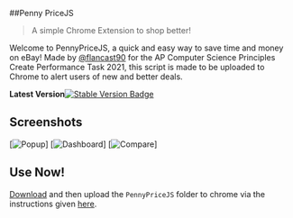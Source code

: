 ##Penny PriceJS

>A simple Chrome Extension to shop better!

Welcome to PennyPriceJS, a quick and easy way to save time and money on eBay! Made by <a href="https://github.com/flancast90">@flancast90</a> for the AP Computer Science Principles Create Performance Task 2021, this script is made to be uploaded to Chrome to alert users of new and better deals.

**Latest Version**[![Stable Version Badge](https://img.shields.io/badge/Stable-v1.3-brightgreen)](https://github.com/flancast90/PennyPriceJS/releases/latest)

## Screenshots 
[![Popup](https://i.imgur.com/uguIjeL.png)]
[![Dashboard](https://i.imgur.com/1BG8mTh.png)]
[![Compare](https://i.imgur.com/TewpLQ9.png)]

## Use Now!
<a href="https://github.com/flancast90/PennyPriceJS/archive/refs/heads/main.zip">Download</a> and then upload the ```PennyPriceJS``` folder to chrome via the instructions given <a href="https://webkul.com/blog/how-to-install-the-unpacked-extension-in-chrome/">here</a>.

